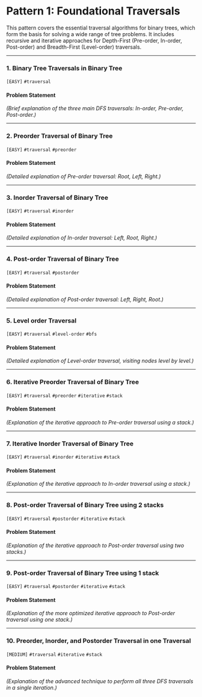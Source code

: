 # Pattern 1: Foundational Traversals

This pattern covers the essential traversal algorithms for binary trees, which form the basis for solving a wide range of tree problems. It includes recursive and iterative approaches for Depth-First (Pre-order, In-order, Post-order) and Breadth-First (Level-order) traversals.

---

### 1. Binary Tree Traversals in Binary Tree
`[EASY]` `#traversal`

#### Problem Statement
*(Brief explanation of the three main DFS traversals: In-order, Pre-order, Post-order.)*

---

### 2. Preorder Traversal of Binary Tree
`[EASY]` `#traversal` `#preorder`

#### Problem Statement
*(Detailed explanation of Pre-order traversal: Root, Left, Right.)*

---

### 3. Inorder Traversal of Binary Tree
`[EASY]` `#traversal` `#inorder`

#### Problem Statement
*(Detailed explanation of In-order traversal: Left, Root, Right.)*

---

### 4. Post-order Traversal of Binary Tree
`[EASY]` `#traversal` `#postorder`

#### Problem Statement
*(Detailed explanation of Post-order traversal: Left, Right, Root.)*

---

### 5. Level order Traversal
`[EASY]` `#traversal` `#level-order` `#bfs`

#### Problem Statement
*(Detailed explanation of Level-order traversal, visiting nodes level by level.)*

---

### 6. Iterative Preorder Traversal of Binary Tree
`[EASY]` `#traversal` `#preorder` `#iterative` `#stack`

#### Problem Statement
*(Explanation of the iterative approach to Pre-order traversal using a stack.)*

---

### 7. Iterative Inorder Traversal of Binary Tree
`[EASY]` `#traversal` `#inorder` `#iterative` `#stack`

#### Problem Statement
*(Explanation of the iterative approach to In-order traversal using a stack.)*

---

### 8. Post-order Traversal of Binary Tree using 2 stacks
`[EASY]` `#traversal` `#postorder` `#iterative` `#stack`

#### Problem Statement
*(Explanation of the iterative approach to Post-order traversal using two stacks.)*

---

### 9. Post-order Traversal of Binary Tree using 1 stack
`[EASY]` `#traversal` `#postorder` `#iterative` `#stack`

#### Problem Statement
*(Explanation of the more optimized iterative approach to Post-order traversal using one stack.)*

---

### 10. Preorder, Inorder, and Postorder Traversal in one Traversal
`[MEDIUM]` `#traversal` `#iterative` `#stack`

#### Problem Statement
*(Explanation of the advanced technique to perform all three DFS traversals in a single iteration.)*

